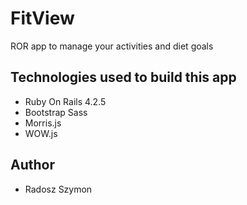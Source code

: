 # FitView
ROR app to manage your activities and diet goals

## Technologies used to build this app
* Ruby On Rails 4.2.5
* Bootstrap Sass
* Morris.js
* WOW.js

## Author
* Radosz Szymon



